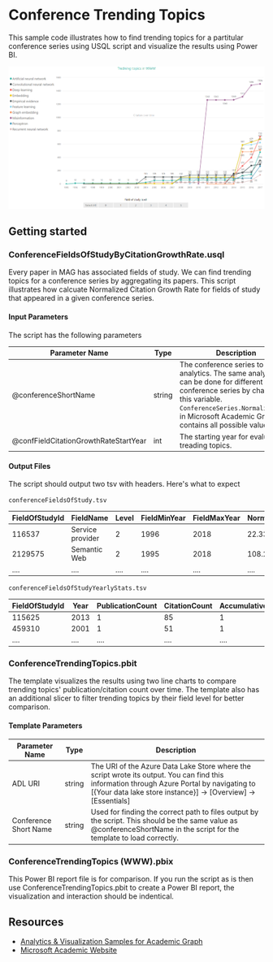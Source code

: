 # Conference Trending Topics

This sample code illustrates how to find trending topics for a partitular conference series using USQL script and visualize the results using Power BI.

![](/images/PBIConferenceTrendingTopics(WWW).png "WWW trending topics") 


## Getting started

### ConferenceFieldsOfStudyByCitationGrowthRate.usql

Every paper in MAG has associated fields of study. We can find trending topics for a conference series by aggregating its papers. This script illustrates how calcuate Normalized Citation Growth Rate for fields of study that appeared in a given conference series.


#### Input Parameters

The script has the following parameters

| Parameter Name |  Type  |                  Description                  |
|----------------|--------|-----------------------------------------------|
|  @conferenceShortName    | string | The conference series to perform analytics. The same analytics can be done for different conference series by changing this variable. `ConferenceSeries.NormalizedName` in Microsoft Academic Graph contains all possible values.|
|  @confFieldCitationGrowthRateStartYear    | int | The starting year for evaluating treading topics.|


#### Output Files

The script should output two tsv with headers. Here's what to expect

`conferenceFieldsOfStudy.tsv`

| FieldOfStudyId  | FieldName  | Level  | FieldMinYear | FieldMaxYear | NormalizedCitationGrowthRate | CitationCountIn5Year |
|-----------------|------------|--------|--------------|--------------|------------------------------|----------------------|
|     116537	  | Service provider | 2 | 1996 | 2018 | 22.336956521739129 | 137 |
|     2129575	  | Semantic Web	 | 2 | 1995	| 2018 | 108.27272727272727	| 397 |
|     ....        |   ....     | ....   |   ....       |   ....       |          ....                |      ....            |


`conferenceFieldsOfStudyYearlyStats.tsv`

| FieldOfStudyId  | Year | PublicationCount | CitationCount | AccumulativePublicationCount | AccumulativeCitationCount |
|-----------------|------|------------------|---------------|------------------------------|---------------------------|
|    115625	      |2013	 |       1	        |      85	    |              1	           |            85             |
|    459310	      |2001	 |       1	        |      51	    |              1	           |            51             |
|    ....         | .... |          ....    |  ....         |          ....                |         ....              |




### ConferenceTrendingTopics.pbit

The template visualizes the results using two line charts to compare trending topics' publication/citation count over time.
The template also has an additional slicer to filter trending topics by their field level for better comparison. 
 

#### Template Parameters
| Parameter Name |  Type  |                  Description                  |
|----------------|--------|-----------------------------------------------|
|  ADL URI    | string | The URI of the Azure Data Lake Store where the script wrote its output. You can find this information through Azure Portal by navigating to [{Your data lake store instance}] -> [Overview] -> [Essentials]  |
| Conference Short Name | string | Used for finding the correct path to files output by the script. This should be the same value as @conferenceShortName in the script for the template to load correctly. |


### ConferenceTrendingTopics (WWW).pbix

This Power BI report file is for comparison. If you run the script as is then use ConferenceTrendingTopics.pbit to create a Power BI report, the visualization and interaction should be indentical. 

## Resources

- [Analytics & Visualization Samples for Academic Graph](https://github.com/Azure-Samples/academic-knowledge-analytics-visualization)
- [Microsoft Academic Website](https://academic.microsoft.com/)